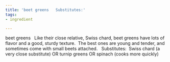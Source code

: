 ```yaml
---
title: 'beet greens   Substitutes:'
tags:
- ingredient

---
```

beet greens   Like their close relative, Swiss chard, beet greens have lots of flavor and a good, sturdy texture.  The best ones are young and tender, and sometimes come with small beets attached.   Substitutes:  Swiss chard (a very close substitute) OR turnip greens OR spinach (cooks more quickly)
